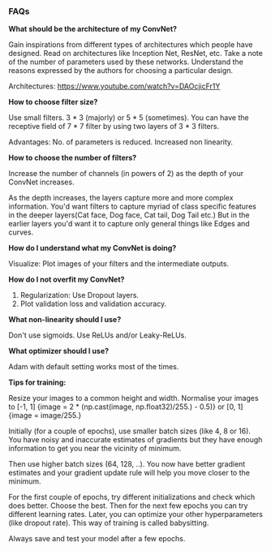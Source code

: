 ### FAQs

**What should be the architecture of my ConvNet?**

Gain inspirations from different types of architectures which people have designed. Read on architectures like Inception Net, ResNet, etc. Take a note of the number of parameters used by these networks. Understand the reasons expressed by the authors for choosing a particular design.

Architectures: https://www.youtube.com/watch?v=DAOcjicFr1Y

**How to choose filter size?**

Use small filters. 3 * 3 (majorly) or 5 * 5 (sometimes). You can have the receptive field of  7 * 7 filter by using two layers of 3 * 3 filters.

Advantages: No. of parameters is reduced. Increased non linearity. 

**How to choose the number of filters?**

Increase the number of channels (in powers of 2) as the depth of your ConvNet increases. 

As the depth increases, the layers capture more and more complex information. You'd want filters to capture myriad of class specific features in the deeper layers(Cat face, Dog face, Cat tail, Dog Tail etc.) But in the earlier layers you'd want it to capture only general things like Edges and curves.

**How do I understand what my ConvNet is doing?** 

Visualize: Plot images of your filters and the intermediate outputs. 

**How do I not overfit my ConvNet?**

1) Regularization: Use Dropout layers. 
2) Plot validation loss and validation accuracy. 

**What non-linearity should I use?**

Don't use sigmoids. Use ReLUs and/or Leaky-ReLUs.

**What optimizer should I use?**

Adam with default setting works most of the times.

**Tips for training:** 

Resize your images to a common height and width. Normalise your images to [-1, 1] {image = 2 * (np.cast(image, np.float32)/255.) - 0.5)} or [0, 1] {image = image/255.}

Initially (for a couple of epochs), use smaller batch sizes (like 4, 8 or 16). You have noisy and inaccurate estimates of gradients but they have enough information to get you near the vicinity of minimum. 

Then use higher batch sizes (64, 128, ..). You now have better gradient estimates and your gradient update rule will help you move closer to the minimum.

For the first couple of epochs, try different initializations and check which does better. Choose the best. Then for the next few epochs you can try different learning rates. Later, you can optimize your other hyperparameters (like dropout rate). This way of training is called babysitting.

Always save and test your model after a few epochs.
